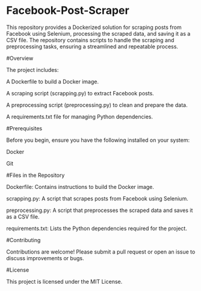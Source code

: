 # Facebook-Post-Scraper

This repository provides a Dockerized solution for scraping posts from Facebook using Selenium, processing the scraped data, and saving it as a CSV file. The repository contains scripts to handle the scraping and preprocessing tasks, ensuring a streamlined and repeatable process.


#Overview

The project includes:

A Dockerfile to build a Docker image.

A scraping script (scrapping.py) to extract Facebook posts.

A preprocessing script (preprocessing.py) to clean and prepare the data.

A requirements.txt file for managing Python dependencies.


#Prerequisites

Before you begin, ensure you have the following installed on your system:


Docker

Git

#Files in the Repository

Dockerfile: Contains instructions to build the Docker image.

scrapping.py: A script that scrapes posts from Facebook using Selenium.

preprocessing.py: A script that preprocesses the scraped data and saves it as a CSV file.

requirements.txt: Lists the Python dependencies required for the project.


#Contributing

Contributions are welcome! Please submit a pull request or open an issue to discuss improvements or bugs.

#License

This project is licensed under the MIT License.


